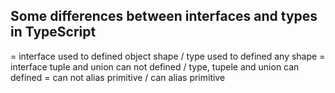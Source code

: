 ## Some differences between interfaces and types in TypeScript 
= interface used to defined object shape / type used to defined any shape
= interface tuple and union can not defined / type, tupele and union can defined
= can not alias primitive / can alias primitive

## 
